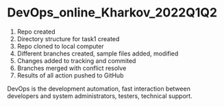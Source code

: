 # DevOps_online_Kharkov_2022Q1Q2

   1. Repo created
   2. Directory structure for task1 created
   3. Repo cloned to local computer
   4. Different branches created, sample files added, modified
   5. Changes added to tracking and commited
   6. Branches merged with conflict resolve
   7. Results of all action pushed to GitHub

DevOps is the development automation, fast interaction between developers and system administrators, testers, technical support. 

